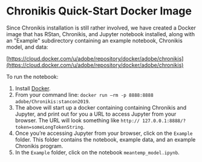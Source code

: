 # Chronikis Quick-Start Docker Image

Since Chronikis installation is still rather involved, we have created a Docker image that has RStan, Chronikis, and Jupyter notebook installed, along with an "Example" subdirectory containing an example notebook, Chronikis model, and data:
 
[https://cloud.docker.com/u/adobe/repository/docker/adobe/chronikis](https://cloud.docker.com/u/adobe/repository/docker/adobe/chronikis)
 
To run the notebook:
1. Install [Docker](https://www.docker.com/).
2. From your command line: `docker run –rm -p 8888:8888 adobe/Chronikis:stancon2019`.
3. The above will start up a docker containing containing Chronikis and Jupyter, and print out for you a URL to access Jupyter from your browser. The URL will look something like `http:// 127.0.0.1:8888/?token=someLongTokenString`.
4. Once you’re accessing Jupyter from your browser, click on the `Example` folder. This folder contains the notebook, example data, and an example Chronikis program.
5. In the `Example` folder, click on the notebook `meantemp_model.ipynb`.
 